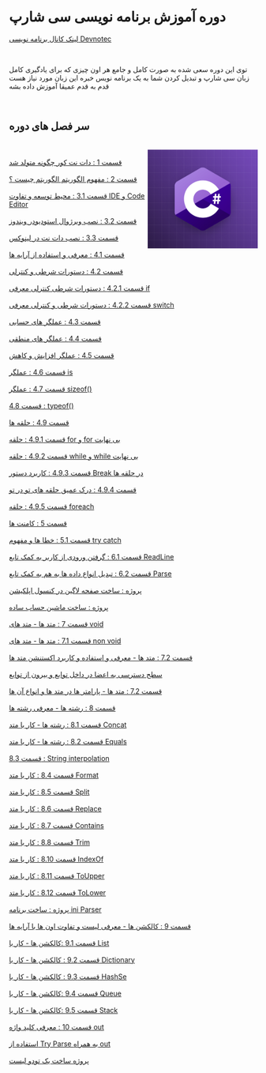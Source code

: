 <h1 align="left">دوره آموزش برنامه نویسی سی شارپ</h1>

<a href="https://www.youtube.com/@devnotec">لینک کانال برنامه نویسی Devnotec</a>

<br/>

<p align="left">توی این دوره سعی شده به صورت کامل و جامع هر اون چیزی که برای یادگیری کامل زبان سی شارپ و تبدیل کردن شما به یک برنامه نویس خبره این زبان مورد نیاز هست قدم به قدم عمیقا آموزش داده بشه</p>

<br/>

<h2 align="left">سر فصل های دوره</h2>

<br/>

<img align="right" height="200" src="https://github.com/Devnotec/CsharpTuturial/blob/main/csharp.png?raw=true"  />

 <br/>

<div>
  <div><a href="https://youtu.be/zDQRnHvmZlA">قسمت 1 : دات نت کور چگونه متولد شد</a></div>
   <br/>
  <div><a href="https://youtu.be/rYfxCLGfRvE">قسمت 2 : مفهوم الگوریتم الگوریتم چیست ؟</a></div>
   <br/>
  <div><a href="https://youtu.be/1kCOPSMj4xQ">قسمت 3.1 : محیط توسعه و تفاوت IDE و Code Editor</a></div>

  <br/>
  <div><a href="https://youtu.be/1WgERmW9ALM">قسمت 3.2 : نصب ویرژوال استودیودر ویندوز</a></div>

   <br/>
  <div><a href="https://youtu.be/Kr2hCtzZono">قسمت 3.3 : نصب دات نت در لینوکس</a></div>

  <br/>
  <div><a href="https://youtu.be/T7n5vzqHhqQ">قسمت 4.1 : معرفی و استفاده از آرایه ها</a></div>

  
  <br/>
  <div><a href="#">قسمت 4.2 : دستورات شرطی و کنترلی</a></div>

  <br/>
  <div><a href="#">قسمت 4.2.1 : دستورات شرطی کنترلی معرفی if</a></div>

  <br/>
  <div><a href="#">قسمت 4.2.2 : دستورات شرطی و کنترلی معرفی switch</a></div>

   <br/>
  <div><a href="#">قسمت 4.3 : عملگر های حسابی</a></div>


   <br/>
  <div><a href="#">قسمت 4.4 : عملگر های منطقی</a></div>
  

   <br/>
  <div><a href="#">قسمت 4.5 : عملگر افزایش و کاهش</a></div>

   <br/>
  <div><a href="#">قسمت 4.6 : عملگر is </a></div>

   <br/>
  <div><a href="#">قسمت 4.7 : عملگر sizeof()</a></div>

   <br/>
  <div><a href="#">قسمت 4.8 : typeof()</a></div>


   <br/>
  <div><a href="#">قسمت 4.9 : حلقه ها </a></div>

   <br/>
  <div><a href="#">قسمت 4.9.1 : حلقه for و for بی نهایت</a></div>

   <br/>
  <div><a href="#">قسمت 4.9.2 : حلقه while و while بی نهایت </a></div>

   <br/>
  <div><a href="#">قسمت 4.9.3 :  کاربرد دستور Break در حلقه ها</a></div>

   <br/>
  <div><a href="#">قسمت 4.9.4 :  درک عمیق حلقه های تو در تو</a></div>

   <br/>
  <div><a href="#">قسمت 4.9.5 :  حلقه foreach</a></div>
  


   <br/>
  <div><a href="#">قسمت 5 : کامنت ها </a></div>

   <br/>
  <div><a href="#">قسمت 5.1 : خطا ها و مفهوم try catch </a></div>

   <br/>
  <div><a href="#">قسمت 6.1 :  گرفتن ورودی از کاربر به کمک تابع ReadLine</a></div>

 
   <br/>
  <div><a href="#">قسمت 6.2 : تبدیل انواع داده ها به هم به کمک تابع Parse </a></div>

  
   <br/>
  <div><a href="#">پروژه : ساخت صفحه لاگین در کنسول اپلکیشن</a></div>

   <br/>
  <div><a href="#">پروژه : ساخت ماشین حساب ساده</a></div>

  

   <br/>
  <div><a href="#">قسمت 7 : متد ها - متد های void</a></div>

  
   <br/>
  <div><a href="#">قسمت 7.1 : متد ها - متد های non void</a></div>

   <br/>
  <div><a href="#">قسمت 7.2 : متد ها - معرفی و استفاده  و کاربرد اکستنشن متد ها</a></div>

   <br/>
  <div><a href="#">سطح دسترسی به اعضا در داخل توابع و بیرون از توابع</a></div>



   <br/>
  <div><a href="#">قسمت 7.2 : متد ها - پارامتر ها در متد ها و انواع آن ها</a></div>

   <br/>
  <div><a href="#">قسمت 8 : رشته ها - معرفی رشته ها</a></div>

   <br/>
  <div><a href="#">قسمت 8.1 : رشته ها - کار با متد Concat</a></div>

   <br/>
  <div><a href="#">قسمت 8.2 : رشته ها - کار با متد Equals</a></div>

   <br/>
  <div><a href="#"> قسمت 8.3 : String interpolation</a></div>

  <br/>
  <div><a href="#">قسمت 8.4 : کار با متد Format</a></div>

  <br/>
  <div><a href="#">قسمت 8.5 : کار با متد Split</a></div>

  <br/>
  <div><a href="#">قسمت 8.6 : کار با متد Replace</a></div>

   <br/>
  <div><a href="#">قسمت 8.7 : کار با متد Contains</a></div>

   <br/>
  <div><a href="#">قسمت 8.8 : کار با متد Trim</a></div>

   <br/>
  <div><a href="#">قسمت 8.10 : کار با متد IndexOf</a></div>

   <br/>
  <div><a href="#">قسمت 8.11 : کار با متد ToUpper</a></div>

   <br/>
  <div><a href="#">قسمت 8.12 : کار با متد ToLower</a></div>

   <br/>
  <div><a href="#">پروژه : ساخت برنامه ini Parser</a></div>


  <br/>
  <div><a href="#">قسمت 9 : کالکشن ها - معرفی لیست و تفاوت اون ها با آرایه ها</a></div>

  <br/>
  <div><a href="#">قسمت 9.1 :کالکشن ها -   کار با List</a></div>

   <br/>
  <div><a href="#">قسمت 9.2 : کالکشن ها -  کار با Dictionary</a></div>

   <br/>
  <div><a href="#">قسمت 9.3 : کالکشن ها - کار با HashSe</a></div>

   <br/>
  <div><a href="#">قسمت 9.4 :کالکشن ها -  کار با Queue</a></div>

   <br/>
  <div><a href="#">قسمت 9.5 :کالکشن ها -  کار با Stack</a></div>

   <br/>
  <div><a href="#">قسمت 10 : معرفی کلید واژه out </a></div>

   <br/>
  <div><a href="#">استفاده از Try Parse به همراه out</a></div>


   <br/>
  <div><a href="#">پروژه ساخت یک تودو لیست</a></div>

  



 
  
</div>

<br/>
